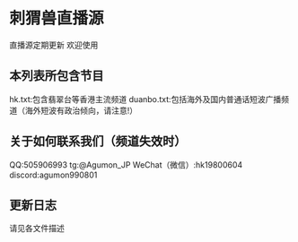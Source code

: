 # 刺猬兽直播源
直播源定期更新 欢迎使用
## 本列表所包含节目
hk.txt:包含翡翠台等香港主流频道
duanbo.txt:包括海外及国内普通话短波广播频道（海外短波有政治倾向，请注意!）
## 关于如何联系我们（频道失效时）
QQ:505906993
tg:@Agumon_JP
WeChat（微信）:hk19800604
discord:agumon990801
## 更新日志
请见各文件描述
